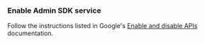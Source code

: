 ### Enable Admin SDK service
Follow the instructions listed in Google's [Enable and disable APIs](https://support.google.com/googleapi/answer/6158841) documentation.
